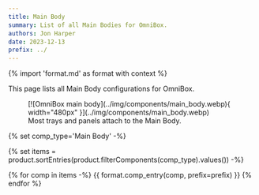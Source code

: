 ```yaml
---
title: Main Body
summary: List of all Main Bodies for OmniBox.
authors: Jon Harper
date: 2023-12-13
prefix: ../
---
```


{% import 'format.md' as format with context %}

This page lists all Main Body configurations for OmniBox.

<figure markdown>
[![OmniBox main body](../img/components/main_body.webp){ width="480px" }](../img/components/main_body.webp)
<figcaption markdown>
Most trays and panels attach to the Main Body.
</figcaption>
</figure>

{% set comp_type='Main Body' -%}

{% set items = product.sortEntries(product.filterComponents(comp_type).values()) -%}

{% for comp in items -%}
{{ format.comp_entry(comp, prefix=prefix) }}
{% endfor %}
